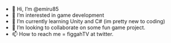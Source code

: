 - 👋 Hi, I’m @emiru85
- 👀 I’m interested in game development
- 🌱 I’m currently learning Unity and C# (im pretty new to coding)
- 💞️ I’m looking to collaborate on some fun game project.
- 📫 How to reach me = figgahTV at twitter.

<!---
emiru85/emiru85 is a ✨ special ✨ repository because its `README.md` (this file) appears on your GitHub profile.
You can click the Preview link to take a look at your changes.
--->
